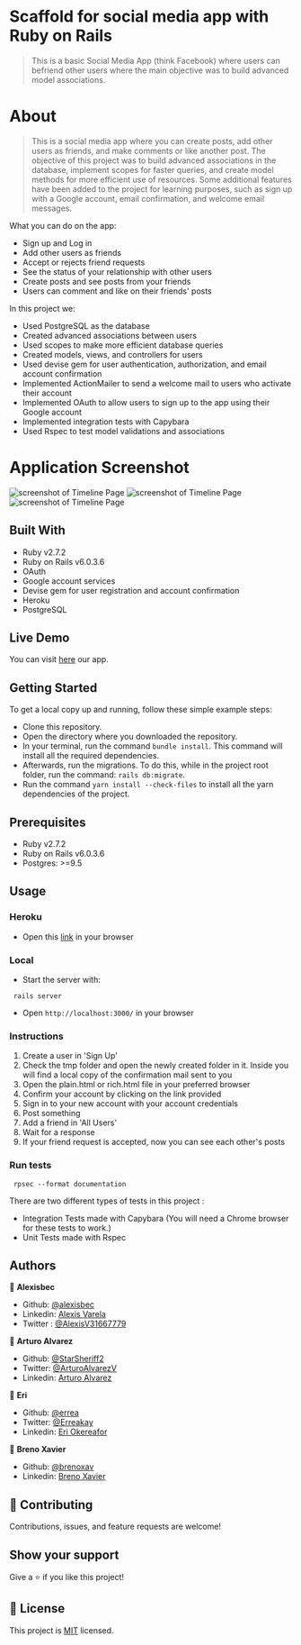 # Scaffold for social media app with Ruby on Rails

> This is a basic Social Media App (think Facebook) where users can befriend other users where the main objective was to build advanced model associations.

# About

> This is a social media app where you can create posts, add other users as friends, and make comments or like another post. The objective of this project was to build advanced associations in the database, implement scopes for faster queries, and create model methods for more efficient use of resources. Some additional features have been added to the project for learning purposes, such as sign up with a Google account, email confirmation, and welcome email messages.

What you can do on the app:
- Sign up and Log in
- Add other users as friends
- Accept or rejects friend requests
- See the status of your relationship with other users
- Create posts and see posts from your friends
- Users can comment and like on their friends' posts

In this project we:
- Used PostgreSQL as the database
- Created advanced associations between users
- Used scopes to make more efficient database queries
- Created models, views, and controllers for users
- Used devise gem for user authentication, authorization, and email account confirmation
- Implemented ActionMailer to send a welcome mail to users who activate their account
- Implemented OAuth to allow users to sign up to the app using their Google account
- Implemented integration tests with Capybara
- Used Rspec to test model validations and associations

# Application Screenshot
![screenshot of Timeline Page](./Assets/RorSocialScaffold-Timeline.png)
![screenshot of Timeline Page](./Assets/RorSocialScaffold-All-Users.png)
![screenshot of Timeline Page](./Assets/RorSocialScaffold-Friendship-Requests.png)

## Built With

- Ruby v2.7.2
- Ruby on Rails v6.0.3.6
- OAuth
- Google account services
- Devise gem for user registration and account confirmation
- Heroku
- PostgreSQL

## Live Demo

You can visit [here](https://fast-wildwood-38105.herokuapp.com) our app.

## Getting Started

To get a local copy up and running, follow these simple example steps:

- Clone this repository.
- Open the directory where you downloaded the repository.
- In your terminal, run the command `bundle install`. This command will install all the required dependencies.
- Afterwards, run the migrations. To do this, while in the project root folder, run the command: `rails db:migrate`.
- Run the command `yarn install --check-files` to install all the yarn dependencies of the project.

## Prerequisites

- Ruby v2.7.2
- Ruby on Rails v6.0.3.6
- Postgres: >=9.5

## Usage
### Heroku

- Open this [link](https://fast-wildwood-38105.herokuapp.com) in your browser

### Local

- Start the server with:

```
 rails server
```
- Open `http://localhost:3000/` in your browser

### Instructions

1. Create a user in 'Sign Up'
2. Check the tmp folder and open the newly created folder in it. Inside you will find a local copy of the confirmation mail sent to you
3. Open the plain.html or rich.html file in your preferred browser
4. Confirm your account by clicking on the link provided
5. Sign in to your new account with your account credentials
6. Post something
7. Add a friend in 'All Users'
8. Wait for a response
9. If your friend request is accepted, now you can see each other's posts

### Run tests

```
 rpsec --format documentation
```

There are two different types of tests in this project :

- Integration Tests made with Capybara (You will need a Chrome browser for these tests to work.)
- Unit Tests made with Rspec

## Authors

👤 **Alexisbec**
- Github: [@alexisbec](https://github.com/alexisbec)
- Linkedin: [Alexis Varela](www.linkedin.com/in/alexbec)
- Twitter : [@AlexisV31667779](https://twitter.com/AlexisV31667779)

👤 **Arturo Alvarez**
- Github: [@StarSheriff2](https://github.com/StarSheriff2)
- Twitter: [@ArturoAlvarezV](https://twitter.com/ArturoAlvarezV)
- Linkedin: [Arturo Alvarez](https://www.linkedin.com/in/arturoalvarezv/)

👤 **Eri**
- Github: [@errea](https://github.com/errea)
- Twitter: [@Erreakay](https://github.com/errea)
- Linkedin: [Eri Okereafor](https://www.linkedin.com/in/eri-ngozi-okereafor/)

👤 **Breno Xavier**
- Github: [@brenoxav](https://github.com/brenoxav)
- Linkedin: [Breno Xavier](https://www.linkedin.com/in/brenoxav/)

## 🤝 Contributing

Contributions, issues, and feature requests are welcome!

## Show your support

Give a ⭐️ if you like this project!

## 📝 License

This project is [MIT](https://github.com/alexisbec/ror-social-scaffold/blob/master/LICENSE) licensed.
